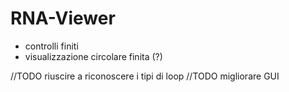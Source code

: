 # RNA-Viewer

- controlli finiti
- visualizzazione circolare finita (?)

 //TODO riuscire a riconoscere i tipi di loop
 //TODO migliorare GUI
